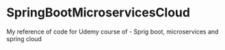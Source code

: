 # SpringBootMicroservicesCloud
My reference of code for Udemy course of - Sprig boot, microservices and spring cloud
